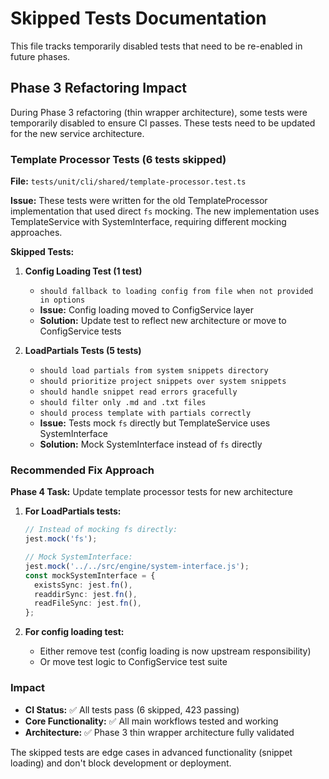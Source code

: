 # Skipped Tests Documentation

This file tracks temporarily disabled tests that need to be re-enabled in future phases.

## Phase 3 Refactoring Impact

During Phase 3 refactoring (thin wrapper architecture), some tests were temporarily disabled to ensure CI passes. These tests need to be updated for the new service architecture.

### Template Processor Tests (6 tests skipped)

**File:** `tests/unit/cli/shared/template-processor.test.ts`

**Issue:** These tests were written for the old TemplateProcessor implementation that used direct `fs` mocking. The new implementation uses TemplateService with SystemInterface, requiring different mocking approaches.

**Skipped Tests:**

1. **Config Loading Test (1 test)**
   - `should fallback to loading config from file when not provided in options`
   - **Issue:** Config loading moved to ConfigService layer
   - **Solution:** Update test to reflect new architecture or move to ConfigService tests

2. **LoadPartials Tests (5 tests)**
   - `should load partials from system snippets directory`
   - `should prioritize project snippets over system snippets`
   - `should handle snippet read errors gracefully`
   - `should filter only .md and .txt files`
   - `should process template with partials correctly`
   - **Issue:** Tests mock `fs` directly but TemplateService uses SystemInterface
   - **Solution:** Mock SystemInterface instead of `fs` directly

### Recommended Fix Approach

**Phase 4 Task:** Update template processor tests for new architecture

1. **For LoadPartials tests:**

   ```typescript
   // Instead of mocking fs directly:
   jest.mock('fs');

   // Mock SystemInterface:
   jest.mock('../../src/engine/system-interface.js');
   const mockSystemInterface = {
     existsSync: jest.fn(),
     readdirSync: jest.fn(),
     readFileSync: jest.fn(),
   };
   ```

2. **For config loading test:**
   - Either remove test (config loading is now upstream responsibility)
   - Or move test logic to ConfigService test suite

### Impact

- **CI Status:** ✅ All tests pass (6 skipped, 423 passing)
- **Core Functionality:** ✅ All main workflows tested and working
- **Architecture:** ✅ Phase 3 thin wrapper architecture fully validated

The skipped tests are edge cases in advanced functionality (snippet loading) and don't block development or deployment.
